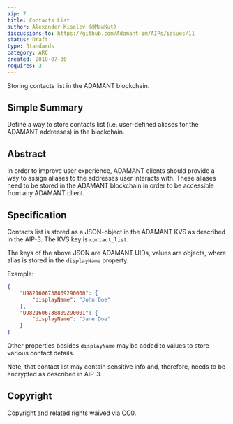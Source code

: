 ```yaml
---
aip: 7
title: Contacts List
author: Alexander Kiselev (@MaaKut)
discussions-to: https://github.com/Adamant-im/AIPs/issues/11
status: Draft
type: Standards
category: ARC
created: 2018-07-30
requires: 3
---
```


Storing contacts list in the ADAMANT blockchain.

## Simple Summary

Define a way to store contacts list (i.e. user-defined aliases for the ADAMANT addresses) in the blockchain.

## Abstract

In order to improve user experience, ADAMANT clients should provide a way to assign aliases to the addresses user interacts with. These aliases need to be stored in the ADAMANT blockchain in order to be accessible from any ADAMANT client.

## Specification

Contacts list is stored as a JSON-object in the ADAMANT KVS as described in the AIP-3. The KVS key is `contact_list`.

The keys of the above JSON are ADAMANT UIDs, values are objects, where alias is stored in the `displayName` property.

Example:

```json
{
    "U9821606738809290000": {
        "displayName": "John Doe"
    },
    "U9821606738809290001": {
        "displayName": "Jane Doe"
    }
}
```

Other properties besides `displayName` may be added to values to store various contact details.

Note, that contact list may contain sensitive info and, therefore, needs to be encrypted as described in AIP-3.

## Copyright
Copyright and related rights waived via [CC0](https://creativecommons.org/publicdomain/zero/1.0/).
